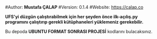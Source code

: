 
#Author: **Mustafa ÇALAP**
#Version: 0.1.4
#Website: https://calap.co

**UFS'yi düzgün çalıştırabilmek için her şeyden önce ilk-açılış.py programını çalıştırıp gerekli kütüphaneleri yüklemeniz gerekebilir.**

Bu depoda **UBUNTU FORMAT SONRASI PROJESİ** kodlarını bulacaksınız.
